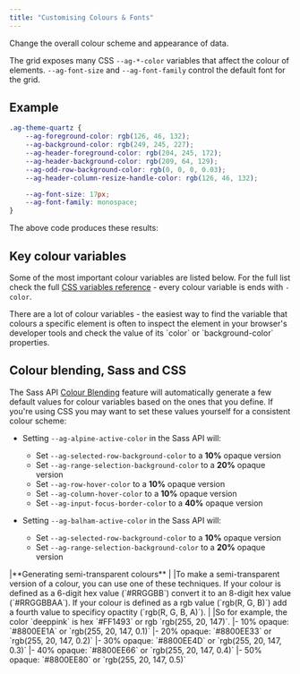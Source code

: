```yaml
---
title: "Customising Colours & Fonts"
---
```


Change the overall colour scheme and appearance of data.

The grid exposes many CSS `--ag-*-color` variables that affect the colour of elements. `--ag-font-size` and `--ag-font-family` control the default font for the grid.

## Example

```css
.ag-theme-quartz {
    --ag-foreground-color: rgb(126, 46, 132);
    --ag-background-color: rgb(249, 245, 227);
    --ag-header-foreground-color: rgb(204, 245, 172);
    --ag-header-background-color: rgb(209, 64, 129);
    --ag-odd-row-background-color: rgb(0, 0, 0, 0.03);
    --ag-header-column-resize-handle-color: rgb(126, 46, 132);

    --ag-font-size: 17px;
    --ag-font-family: monospace;
}
```

The above code produces these results:

<grid-example title='Colour Customisation' name='colour-customisation' type='generated' options='{ "exampleHeight": 400 }'></grid-example>

## Key colour variables

Some of the most important colour variables are listed below. For the full list check the full [CSS variables reference](/global-style-customisation-variables/) - every colour variable is ends with `-color`.

<api-documentation source='global-style-customisation-variables/resources/variables.json' section='variables' names='["--ag-active-color","--ag-alpine-active-color", "--ag-balham-active-color", "--ag-material-primary-color", "--ag-material-accent-color", "--ag-foreground-color", "--ag-background-color", "--ag-secondary-foreground-color", "--ag-data-color", "--ag-header-foreground-color", "--ag-header-background-color", "--ag-disabled-foreground-color", "--ag-odd-row-background-color", "--ag-row-hover-color", "--ag-border-color", "--ag-row-border-color"]' config='{"maxLeftColumnWidth": 35, "hideHeader": true}'></api-documentation>

<note>
There are a lot of colour variables - the easiest way to find the variable that colours a specific element is often to inspect the element in your browser's developer tools and check the value of its `color` or `background-color` properties.
</note>

## Colour blending, Sass and CSS

The Sass API [Colour Blending](/global-style-customisation-sass/#colour-blending) feature will automatically generate a few default values for colour variables based on the ones that you define. If you're using CSS you may want to set these values yourself for a consistent colour scheme:

- Setting `--ag-alpine-active-color` in the Sass API will:
    - Set `--ag-selected-row-background-color` to a **10%** opaque version
    - Set `--ag-range-selection-background-color` to a **20%** opaque version
    - Set `--ag-row-hover-color` to a **10%** opaque version
    - Set `--ag-column-hover-color` to a **10%** opaque version
    - Set `--ag-input-focus-border-color` to a **40%** opaque version

- Setting `--ag-balham-active-color` in the Sass API will:
    - Set `--ag-selected-row-background-color` to a **10%** opaque version
    - Set `--ag-range-selection-background-color` to a **20%** opaque version

<note>
|**Generating semi-transparent colours**
|
|To make a semi-transparent version of a colour, you can use one of these techniques. If your colour is defined as a 6-digit hex value (`#RRGGBB`) convert it to an 8-digit hex value (`#RRGGBBAA`). If your colour is defined as a rgb value (`rgb(R, G, B)`) add a fourth value to specificy opactity (`rgb(R, G, B, A)`).
|
|So for example, the color `deeppink` is hex `#FF1493` or rgb `rgb(255, 20, 147)`.
|- 10% opaque: `#8800EE1A` or `rgb(255, 20, 147, 0.1)`
|- 20% opaque: `#8800EE33` or `rgb(255, 20, 147, 0.2)`
|- 30% opaque: `#8800EE4D` or `rgb(255, 20, 147, 0.3)`
|- 40% opaque: `#8800EE66` or `rgb(255, 20, 147, 0.4)`
|- 50% opaque: `#8800EE80` or `rgb(255, 20, 147, 0.5)`
</note>